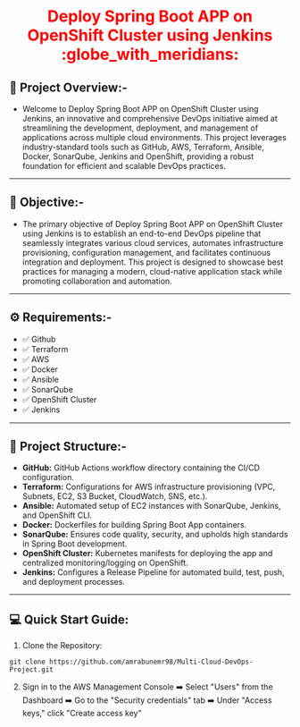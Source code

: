 <div align="center">
  <h1 style="color: red;"> Deploy Spring Boot APP on OpenShift Cluster using Jenkins :globe_with_meridians:</h1>
</div>

## :dizzy: Project Overview:-
- Welcome to Deploy Spring Boot APP on OpenShift Cluster using Jenkins, an innovative and comprehensive DevOps initiative aimed at streamlining the development, deployment, and management of applications across multiple cloud environments. This project leverages industry-standard tools such as GitHub, AWS, Terraform, Ansible, Docker, SonarQube, Jenkins and OpenShift, providing a robust foundation for efficient and scalable DevOps practices.
***
## 🚀 Objective:-

- The primary objective of Deploy Spring Boot APP on OpenShift Cluster using Jenkins is to establish an end-to-end DevOps pipeline that seamlessly integrates various cloud services, automates infrastructure provisioning, configuration management, and facilitates continuous integration and deployment. This project is designed to showcase best practices for managing a modern, cloud-native application stack while promoting collaboration and automation.
***

## :gear: Requirements:-
- :white_check_mark: Github
- :white_check_mark: Terraform
- :white_check_mark: AWS
- :white_check_mark: Docker 
- :white_check_mark: Ansible
- :white_check_mark: SonarQube
- :white_check_mark: OpenShift Cluster
- :white_check_mark: Jenkins
***

## :scroll: Project Structure:-
- **GitHub:** GitHub Actions workflow directory containing the CI/CD configuration.
- **Terraform:** Configurations for AWS infrastructure provisioning (VPC, Subnets, EC2, S3 Bucket, CloudWatch, SNS, etc.).
- **Ansible:** Automated setup of EC2 instances with SonarQube, Jenkins, and OpenShift CLI.
- **Docker:** Dockerfiles for building Spring Boot App containers.
- **SonarQube:** Ensures code quality, security, and upholds high standards in Spring Boot development.
- **OpenShift Cluster:** Kubernetes manifests for deploying the app and centralized monitoring/logging on OpenShift.
- **Jenkins:** Configures a Release Pipeline for automated build, test, push, and deployment processes.
***
## :computer: Quick Start Guide:
1. Clone the Repository:
```
git clone https://github.com/amrabunemr98/Multi-Cloud-DevOps-Project.git
```
2. Sign in to the AWS Management Console :arrow_right: Select "Users" from the Dashboard :arrow_right: Go to the "Security credentials" tab :arrow_right: Under "Access keys," click "Create access key"
 







